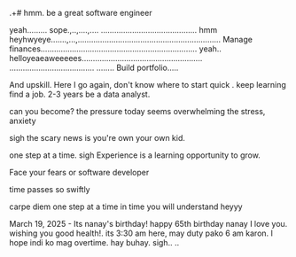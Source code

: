 .+# hmm.
be a great software engineer

yeah.........
sope.,..,....,....
...........................................
hmm heyhwyeye.......,...,................................................................
Manage finances......................................................................
yeah.. helloyeaeaweeeees......................................................
......................................
........
Build portfolio.....

And upskill.
Here I go again, don't know where to start
quick 
.
keep learning
find a job. 2-3 years be a data analyst.

can you become? the pressure today seems overwhelming the stress, anxiety 

 sigh
the scary news is you're own your own kid.

one step at a time.
sigh 
Experience is a learning opportunity to grow.

Face your fears
or software developer 

time passes so swiftly 

carpe diem one step at a time
 in time you will understand heyyy

 March 19, 2025 - Its nanay's birthday! happy 65th birthday nanay I love you. wishing you good health!. its 3:30 am here, may duty pako 6 am karon. I hope indi ko mag overtime. hay buhay.
 sigh..
..
